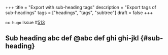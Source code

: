 +++
title = "Export with sub-heading tags"
description = "Export tags of sub-headings"
tags = ["headings", "tags", "subtree"]
draft = false
+++

`ox-hugo` Issue #[513](https://github.com/kaushalmodi/ox-hugo/issues/513)


## Sub heading <span class="tag"><span class="abc">abc</span>&#xa0;<span class="def">def</span>&#xa0;<span class="_abc_def_ghi">@abc def ghi</span>&#xa0;<span class="ghi_jkl">ghi-jkl</span></span> {#sub-heading}
